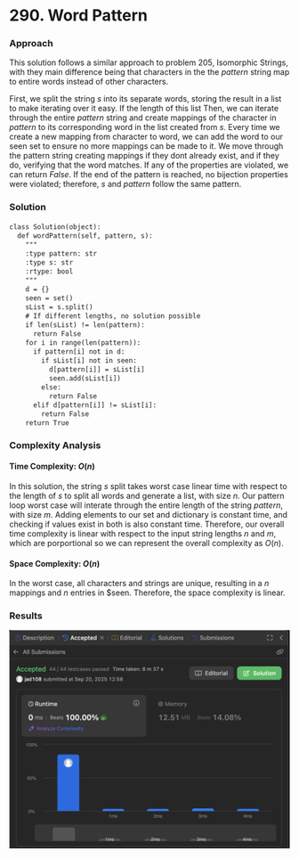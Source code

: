 # 290. Word Pattern

### Approach
This solution follows a similar approach to problem 205, Isomorphic Strings, with they main difference being that characters in the the $pattern$ string map to entire words instead of other characters.

First, we split the string $s$ into its separate words, storing the result in a list to make iterating over it easy. If the length of this list  Then, we can iterate through the entire $pattern$ string and create mappings of the character in $pattern$ to its corresponding word in the list created from $s$. Every time we create a new mapping from character to word, we can add the word to our seen set to ensure no more mappings can be made to it. We move through the pattern string creating mappings if they dont already exist, and if they do, verifying that the word matches. If any of the properties are violated, we can return $False$. If the end of the pattern is reached, no bijection properties were violated; therefore, $s$ and $pattern$ follow the same pattern.

### Solution
```
class Solution(object):
  def wordPattern(self, pattern, s):
    """
    :type pattern: str
    :type s: str
    :rtype: bool
    """
    d = {}
    seen = set()
    sList = s.split()
    # If different lengths, no solution possible
    if len(sList) != len(pattern):
      return False
    for i in range(len(pattern)):
      if pattern[i] not in d:
        if sList[i] not in seen:
          d[pattern[i]] = sList[i]
          seen.add(sList[i])
        else:
          return False
      elif d[pattern[i]] != sList[i]:
        return False
    return True
```

### Complexity Analysis
#### Time Complexity: $O(n)$
In this solution, the string $s$ split takes worst case linear time with respect to the length of $s$ to split all words and generate a list, with size $n$. Our pattern loop worst case will interate through the entire length of the string $pattern$, with size $m$. Adding elements to our set and dictionary is constant time, and checking if values exist in both is also constant time. Therefore, our overall time complexity is linear with respect to the input string lengths $n$ and $m$, which are porportional so we can represent the overall complexity as $O(n)$.


#### Space Complexity: $O(n)$
In the worst case, all characters and strings are unique, resulting in a $n$ mappings and $n$ entries in $seen. Therefore, the space complexity is linear. 

### Results

![screenshot](/hashmap/easy/290_word_pattern/290_word_pattern.png)
